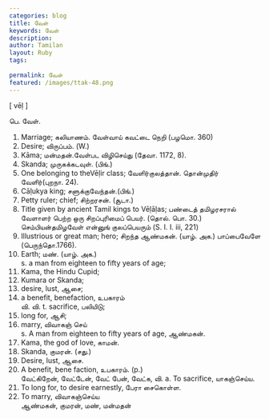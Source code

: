 ```yaml
---
categories: blog
title: வேள்
keywords: வேள்
description: 
author: Tamilan
layout: Ruby
tags: 
 
permalink: வேள்
featured: /images/ttak-48.png
---
```

  
[ vēḷ ]  
  
பெ. வேள்.   
1. Marriage; கலியாணம். வேள்வாய் கவட்டை நெறி (பழமொ. 360)  
2. Desire; விருப்பம். (W.)   
3. Kāma; மன்மதன்.வேள்பட விழிசெய்து (தேவா. 1172, 8).   
4. Skanda; முருகக்கடவுள். (பிங்.)   
5. One belonging to theVēḷir class; வேளிர்குலத்தான். தொன்முதிர் வேளிர்(புறநா. 24).   
6. Cāḷukya king; சளுக்குவேந்தன்.(பிங்.)   
7. Petty ruler; chief; சிற்றரசன். (சூடா.)  
8. Title given by ancient Tamil kings to Vēḷāḷas; பண்டைத் தமிழரசரால் வேளாளர் பெற்ற ஒரு சிறப்புரிமைப் பெயர். (தொல். பொ. 30.) செம்பியன்தமிழவேள் என்னுங் குலப்பெயரும் (S. I. I. iii, 221)  
9. Illustrious or great man; hero; சிறந்த ஆண்மகன். (யாழ். அக.) பாப்பைவேளே (பெருந்தொ.1766).   
10. Earth; மண். (யாழ். அக.)  
s. a man from eighteen to fifty years of age;   
2. Kama, the Hindu Cupid;   
3. Kumara or Skanda;   
4. desire, lust, ஆசை;   
5. a benefit, benefaction, உபகாரம்  
வி. வி. t. sacrifice, பலியிடு;   
2. long for, ஆசி;   
3. marry, விவாகஞ் செய்  
s. A man from eighteen to fifty years of age, ஆண்மகன்.   
2. Kama, the god of love, காமன்.   
3. Skanda, குமரன். (சது.)   
4. Desire, lust, ஆசை.   
5. A benefit, bene faction, உபகாரம். (p.)  
வேட்கிறேன், வேட்டேன், வேட் பேன், வேட்க, வி. a. To sacrifice, யாகஞ்செய்ய.   
2. To long for, to desire earnestly, பேரா சைகொள்ள.   
3. To marry, விவாகஞ்செய்ய  
ஆண்மகன், குமரன், மண், மன்மதன்